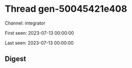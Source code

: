 # Thread gen-50045421e408
Channel: integrator

First seen: 2023-07-13 00:00:00

Last seen: 2023-07-13 00:00:00

## Digest


